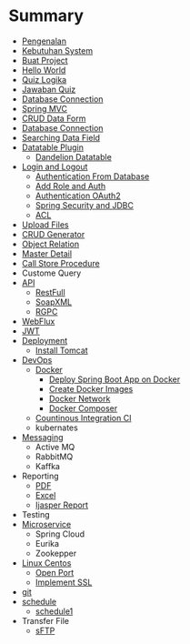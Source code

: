 # Summary

* [Pengenalan](README.md)
* [Kebutuhan System](system-requirment.md)
* [Buat Project](chapter1.md)
* [Hello World](hello-world.md)
* [Quiz Logika](quiz-logika.md)
* [Jawaban Quiz](quiz-logika/jawaban-quiz.md)
* [Database Connection](database-connection.md)
* [Spring MVC](spring-mvc.md)
* [CRUD Data Form](data-form.md)
* [Database Connection](database-connection.md)
* [Searching Data Field](searching-data-field.md)
* [Datatable Plugin](datatable-plugin.md)
  * [Dandelion Datatable](datatable-plugin/dandelion-datatable.md)
* [Login and Logout](login-and-logout.md)
  * [Authentication From Database](login-and-logout/authentication-from-database.md)
  * [Add Role and Auth](login-and-logout/add-role-and-auth.md)
  * [Authentication OAuth2](login-and-logout/authentication-oauth2.md)
  * [Spring Security and JDBC](spring-security.md)
  * [ACL](login-and-logout/acl.md)
* [Upload Files](upload-files.md)
* [CRUD Generator](crud-generator.md)
* [Object Relation](object-relation.md)
* [Master Detail](master-detail.md)
* [Call Store Procedure](call-store-procedure.md)
* Custome Query
* [API](api.md)
  * [RestFull](api/restfull.md)
  * [SoapXML](api/soapxml.md)
  * [RGPC](api/rgpc.md)
* [WebFlux](webflux.md)
* [JWT](jwt.md)
* [Deployment](deployment.md)
  * [Install Tomcat](deployment/install-tomcat.md)
* [DevOps](devops.md)
  * [Docker](devops/docker.md)
    * [Deploy Spring Boot App on Docker](devops/docker/deploy-spring-boot-app-on-docker.md)
    * [Create Docker Images](devops/docker/create-docker-images.md)
    * [Docker Network](devops/docker/docker-network.md)
    * [Docker Composer](devops/docker/docker-composer.md)
  * [Countinous Integration CI](devops/countinous-integration-ci.md)
  * kubernates
* [Messaging](kafka.md)
  * Active MQ
  * RabbitMQ
  * Kaffka
* Reporting
  * [PDF](pdf.md)
  * [Excel](excel.md)
  * [Ijasper Report](ijasper-report.md)
* Testing
* [Microservice](microservice.md)
  * Spring Cloud
  * Eurika
  * Zookepper
* [Linux Centos](linux-centos.md)
  * [Open Port](linux-centos/open-port.md)
  * [Implement SSL](implement-ssl.md)
* [git](git.md)
* [schedule](schedule.md)
  * [schedule1](schedule/schedule1.md)
* Transfer File
  * [sFTP](sftp.md)


